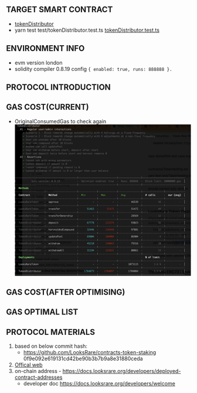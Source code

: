 ## TARGET SMART CONTRACT
*  [tokenDistributor](contracts/TokenDistributor.sol)
*  yarn test test/tokenDistributor.test.ts  [tokenDistributor.test.ts](test/tokenDistributor.test.ts)

## ENVIRONMENT INFO
* evm version london
* solidity compiler 0.8.19 config `{ enabled: true, runs: 888888 }.`


## PROTOCOL INTRODUCTION

## GAS COST(CURRENT)
- OriginalConsumedGas to check again 
  <img src="OriginalConsumedGas.png" alt="external_result" width="1000"/>


## GAS COST(AFTER OPTIMISING)




## GAS OPTIMAL LIST











## PROTOCOL MATERIALS
1. based on below commit hash: 
    * https://github.com/LooksRare/contracts-token-staking 0f9e092e619131cd42be90b3b7b9a8e31880ceda
2. [Offical web](https://looksrare.org/)
3. on-chain address   - https://docs.looksrare.org/developers/deployed-contract-addresses
    - developer doc https://docs.looksrare.org/developers/welcome

